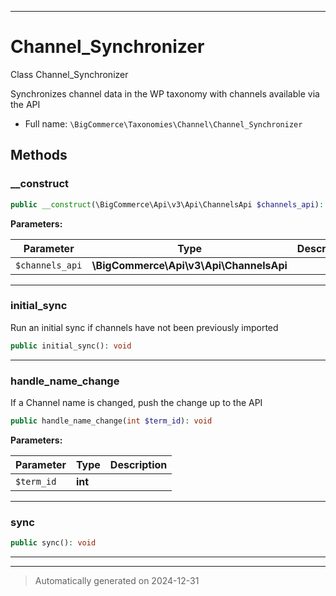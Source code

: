 ***

# Channel_Synchronizer

Class Channel_Synchronizer

Synchronizes channel data in the WP taxonomy with
channels available via the API

* Full name: `\BigCommerce\Taxonomies\Channel\Channel_Synchronizer`




## Methods


### __construct



```php
public __construct(\BigCommerce\Api\v3\Api\ChannelsApi $channels_api): mixed
```








**Parameters:**

| Parameter | Type | Description |
|-----------|------|-------------|
| `$channels_api` | **\BigCommerce\Api\v3\Api\ChannelsApi** |  |





***

### initial_sync

Run an initial sync if channels have not been previously imported

```php
public initial_sync(): void
```












***

### handle_name_change

If a Channel name is changed, push the change up to the API

```php
public handle_name_change(int $term_id): void
```








**Parameters:**

| Parameter | Type | Description |
|-----------|------|-------------|
| `$term_id` | **int** |  |





***

### sync



```php
public sync(): void
```












***


***
> Automatically generated on 2024-12-31
